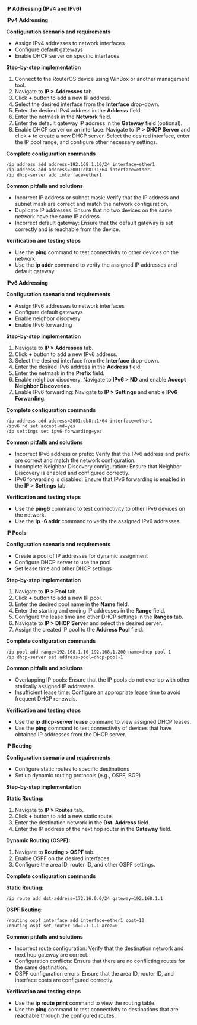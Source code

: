 **IP Addressing (IPv4 and IPv6)**

**IPv4 Addressing**

**Configuration scenario and requirements**

- Assign IPv4 addresses to network interfaces
- Configure default gateways
- Enable DHCP server on specific interfaces

**Step-by-step implementation**

1. Connect to the RouterOS device using WinBox or another management tool.
2. Navigate to **IP > Addresses** tab.
3. Click **+** button to add a new IP address.
4. Select the desired interface from the **Interface** drop-down.
5. Enter the desired IPv4 address in the **Address** field.
6. Enter the netmask in the **Network** field.
7. Enter the default gateway IP address in the **Gateway** field (optional).
8. Enable DHCP server on an interface: Navigate to **IP > DHCP Server** and click **+** to create a new DHCP server. Select the desired interface, enter the IP pool range, and configure other necessary settings.

**Complete configuration commands**

```text
/ip address add address=192.168.1.10/24 interface=ether1
/ip address add address=2001:db8::1/64 interface=ether1
/ip dhcp-server add interface=ether1
```

**Common pitfalls and solutions**

- Incorrect IP address or subnet mask: Verify that the IP address and subnet mask are correct and match the network configuration.
- Duplicate IP addresses: Ensure that no two devices on the same network have the same IP address.
- Incorrect default gateway: Ensure that the default gateway is set correctly and is reachable from the device.

**Verification and testing steps**

- Use the **ping** command to test connectivity to other devices on the network.
- Use the **ip addr** command to verify the assigned IP addresses and default gateway.

**IPv6 Addressing**

**Configuration scenario and requirements**

- Assign IPv6 addresses to network interfaces
- Configure default gateways
- Enable neighbor discovery
- Enable IPv6 forwarding

**Step-by-step implementation**

1. Navigate to **IP > Addresses** tab.
2. Click **+** button to add a new IPv6 address.
3. Select the desired interface from the **Interface** drop-down.
4. Enter the desired IPv6 address in the **Address** field.
5. Enter the netmask in the **Prefix** field.
6. Enable neighbor discovery: Navigate to **IPv6 > ND** and enable **Accept Neighbor Discoveries**.
7. Enable IPv6 forwarding: Navigate to **IP > Settings** and enable **IPv6 Forwarding**.

**Complete configuration commands**

```text
/ip address add address=2001:db8::1/64 interface=ether1
/ipv6 nd set accept-nd=yes
/ip settings set ipv6-forwarding=yes
```

**Common pitfalls and solutions**

- Incorrect IPv6 address or prefix: Verify that the IPv6 address and prefix are correct and match the network configuration.
- Incomplete Neighbor Discovery configuration: Ensure that Neighbor Discovery is enabled and configured correctly.
- IPv6 forwarding is disabled: Ensure that IPv6 forwarding is enabled in the **IP > Settings** tab.

**Verification and testing steps**

- Use the **ping6** command to test connectivity to other IPv6 devices on the network.
- Use the **ip -6 addr** command to verify the assigned IPv6 addresses.

**IP Pools**

**Configuration scenario and requirements**

- Create a pool of IP addresses for dynamic assignment
- Configure DHCP server to use the pool
- Set lease time and other DHCP settings

**Step-by-step implementation**

1. Navigate to **IP > Pool** tab.
2. Click **+** button to add a new IP pool.
3. Enter the desired pool name in the **Name** field.
4. Enter the starting and ending IP addresses in the **Range** field.
5. Configure the lease time and other DHCP settings in the **Ranges** tab.
6. Navigate to **IP > DHCP Server** and select the desired server.
7. Assign the created IP pool to the **Address Pool** field.

**Complete configuration commands**

```text
/ip pool add range=192.168.1.10-192.168.1.200 name=dhcp-pool-1
/ip dhcp-server set address-pool=dhcp-pool-1
```

**Common pitfalls and solutions**

- Overlapping IP pools: Ensure that the IP pools do not overlap with other statically assigned IP addresses.
- Insufficient lease time: Configure an appropriate lease time to avoid frequent DHCP renewals.

**Verification and testing steps**

- Use the **ip dhcp-server lease** command to view assigned DHCP leases.
- Use the **ping** command to test connectivity of devices that have obtained IP addresses from the DHCP server.

**IP Routing**

**Configuration scenario and requirements**

- Configure static routes to specific destinations
- Set up dynamic routing protocols (e.g., OSPF, BGP)

**Step-by-step implementation**

**Static Routing:**

1. Navigate to **IP > Routes** tab.
2. Click **+** button to add a new static route.
3. Enter the destination network in the **Dst. Address** field.
4. Enter the IP address of the next hop router in the **Gateway** field.

**Dynamic Routing (OSPF):**

1. Navigate to **Routing > OSPF** tab.
2. Enable OSPF on the desired interfaces.
3. Configure the area ID, router ID, and other OSPF settings.

**Complete configuration commands**

**Static Routing:**

```text
/ip route add dst-address=172.16.0.0/24 gateway=192.168.1.1
```

**OSPF Routing:**

```text
/routing ospf interface add interface=ether1 cost=10
/routing ospf set router-id=1.1.1.1 area=0
```

**Common pitfalls and solutions**

- Incorrect route configuration: Verify that the destination network and next hop gateway are correct.
- Configuration conflicts: Ensure that there are no conflicting routes for the same destination.
- OSPF configuration errors: Ensure that the area ID, router ID, and interface costs are configured correctly.

**Verification and testing steps**

- Use the **ip route print** command to view the routing table.
- Use the **ping** command to test connectivity to destinations that are reachable through the configured routes.